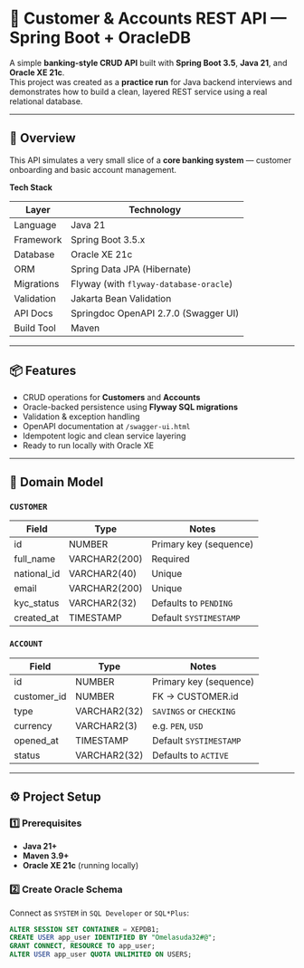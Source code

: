 # 🧩 Customer & Accounts REST API — Spring Boot + OracleDB

A simple **banking-style CRUD API** built with **Spring Boot 3.5**, **Java 21**, and **Oracle XE 21c**.  
This project was created as a **practice run** for Java backend interviews and demonstrates how to build a clean, layered REST service using a real relational database.

---

## 🚀 Overview

This API simulates a very small slice of a **core banking system** — customer onboarding and basic account management.

**Tech Stack**

| Layer | Technology |
|-------|-------------|
| Language | Java 21 |
| Framework | Spring Boot 3.5.x |
| Database | Oracle XE 21c |
| ORM | Spring Data JPA (Hibernate) |
| Migrations | Flyway (with `flyway-database-oracle`) |
| Validation | Jakarta Bean Validation |
| API Docs | Springdoc OpenAPI 2.7.0 (Swagger UI) |
| Build Tool | Maven |

---

## 📦 Features

- CRUD operations for **Customers** and **Accounts**
- Oracle-backed persistence using **Flyway SQL migrations**
- Validation & exception handling
- OpenAPI documentation at `/swagger-ui.html`
- Idempotent logic and clean service layering
- Ready to run locally with Oracle XE

---

## 🧱 Domain Model

### `CUSTOMER`
| Field | Type | Notes |
|-------|------|-------|
| id | NUMBER | Primary key (sequence) |
| full_name | VARCHAR2(200) | Required |
| national_id | VARCHAR2(40) | Unique |
| email | VARCHAR2(200) | Unique |
| kyc_status | VARCHAR2(32) | Defaults to `PENDING` |
| created_at | TIMESTAMP | Default `SYSTIMESTAMP` |

### `ACCOUNT`
| Field | Type | Notes |
|-------|------|-------|
| id | NUMBER | Primary key (sequence) |
| customer_id | NUMBER | FK → CUSTOMER.id |
| type | VARCHAR2(32) | `SAVINGS` or `CHECKING` |
| currency | VARCHAR2(3) | e.g. `PEN`, `USD` |
| opened_at | TIMESTAMP | Default `SYSTIMESTAMP` |
| status | VARCHAR2(32) | Defaults to `ACTIVE` |

---

## ⚙️ Project Setup

### 1️⃣ Prerequisites
- **Java 21+**
- **Maven 3.9+**
- **Oracle XE 21c** (running locally)

### 2️⃣ Create Oracle Schema
Connect as `SYSTEM` in `SQL Developer` or `SQL*Plus`:

```sql
ALTER SESSION SET CONTAINER = XEPDB1;
CREATE USER app_user IDENTIFIED BY "Omelasuda32#@";
GRANT CONNECT, RESOURCE TO app_user;
ALTER USER app_user QUOTA UNLIMITED ON USERS;
